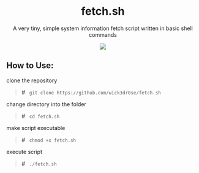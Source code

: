 <div align="center">
<h1>fetch.sh</h1>
<p>A very tiny, simple system information fetch script written in basic shell commands</p>
<img src="https://github.com/wick3dr0se/fetch.sh/blob/master/screen.png"></img>
</div>

## How to Use:
clone the repository

> **#**&ensp; `git clone https://github.com/wick3dr0se/fetch.sh`

change directory into the folder

> **#**&ensp; `cd fetch.sh`

make script executable

> **#**&ensp; `chmod +x fetch.sh`

execute script

> **#**&ensp; `./fetch.sh`
